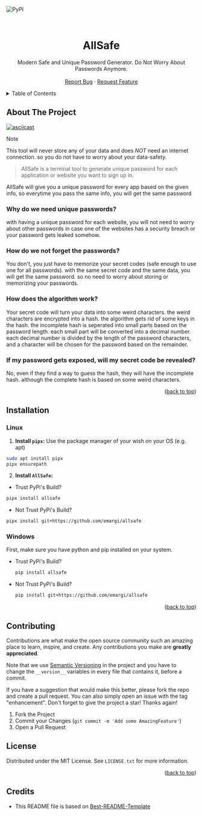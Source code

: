 <a id="readme-top"></a>

<!-- PROJECT SHIELDS -->
![PyPI](https://img.shields.io/pypi/v/allsafe)

<!-- PROJECT LOGO -->
<br />
<div>
  <h1 align="center">AllSafe</h2>
  <p align="center">
    Modern Safe and Unique Password Generator. Do Not Worry About Passwords Anymore.
    <br />
    <br />
    <a href="https://github.com/emargi/AllSafe/issues/new?labels=bug">Report Bug</a>
    &middot;
    <a href="https://github.com/emargi/AllSafe/issues/new?labels=enhancement">Request Feature</a>
  </p>
</div>


<!-- TABLE OF CONTENTS -->
<details>
  <summary>Table of Contents</summary>
  <ol>
    <li>
      <a href="#about-the-project">About The Project</a>
    </li>
    <li>
      <a href="#installation">Installation</a>
      <ul>
        <li><a href="#linux">Linux</a></li>
        <li><a href="#windows">Windows</a></li>
      </ul>
    </li>
    <li><a href="#contributing">Contributing</a></li>
    <li><a href="#license">License</a></li>
    <li><a href="#credits">Credits</a></li>
  </ol>
</details>



<!-- ABOUT THE PROJECT -->
## About The Project
[![asciicast](https://asciinema.org/a/700512.svg)](https://asciinema.org/a/700512)


> [!NOTE]
> This tool will never store any of your data and does *NOT* need an internet connection. so you do not have to worry about your data-safety.

> AllSafe is a terminal tool to generate unique password for each application or website you want to sign up in.

AllSafe will give you a unique password for every app based on the given info, so everytime you pass the same info, you will get the same password

### Why do we need unique passwords?
with having a unique password for each website, you will not need to worry about other passwords in case one of the websites has a security breach or your password gets leaked somehow.

### How do we not forget the passwords?
You don't, you just have to memorize your secret codes (safe enough to use one for all passwords). with the same secret code and the same data, you will get the same password. so no need to worry about storing or memorizing your passwords.

### How does the algorithm work?
Your secret code will turn your data into some weird characters. the weird characters are encrypted into a hash. the algorithm gets rid of some keys in the hash. the incomplete hash is seperated into small parts based on the password length. each small part will be converted into a decimal number. each decimal number is divided by the length of the password characters, and a character will be chosen for the password based on the remainder.

### If my password gets exposed, will my secret code be revealed?
No, even if they find a way to guess the hash, they will have the incomplete hash. although the complete hash is based on some weird characters.

<p align="right">(<a href="#readme-top">back to top</a>)</p>

<!-- INSTALLATION -->
## Installation
### Linux
1. **Install `pipx`:**
  Use the package manager of your wish on your OS (e.g. apt)
  ```sh
  sudo apt install pipx
  pipx ensurepath
  ```
2. **Install `AllSafe`:**
  - Trust PyPi's Build?
  ```sh
  pipx install allsafe
  ```
  - Not Trust PyPi's Build?
  ```sh
  pipx install git+https://github.com/emargi/allsafe
  ```

### Windows
First, make sure you have python and pip installed on your system.
- Trust PyPi's Build?
  ```sh
  pip install allsafe
  ```
- Not Trust PyPi's Build?
  ```sh
  pip install git+https://github.com/emargi/allsafe
  ```

<p align="right">(<a href="#readme-top">back to top</a>)</p>


<!-- CONTRIBUTING -->
## Contributing

Contributions are what make the open source community such an amazing place to learn, inspire, and create. Any contributions you make are **greatly appreciated**.

Note that we use <a href="https://semver.org">Semantic Versioning</a> in the project and you have to change the `__version__` variables in every file that contains it, before a commit.

If you have a suggestion that would make this better, please fork the repo and create a pull request. You can also simply open an issue with the tag "enhancement".
Don't forget to give the project a star! Thanks again!

1. Fork the Project
2. Commit your Changes (`git commit -m 'Add some AmazingFeature'`)
3. Open a Pull Request


<!-- LICENSE -->
## License

Distributed under the MIT License. See `LICENSE.txt` for more information.

<p align="right">(<a href="#readme-top">back to top</a>)</p>


<!-- Credits -->
## Credits
- This README file is based on [Best-README-Template](https://github.com/othneildrew/Best-README-Template)

